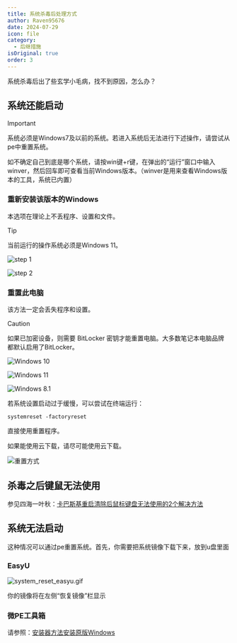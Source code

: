 ```yaml
---
title: 系统杀毒后处理方式
author: Raven95676
date: 2024-07-29
icon: file
category:
  - 后继措施
isOriginal: true
order: 3
---
```

系统杀毒后出了些玄学小毛病，找不到原因，怎么办？

## 系统还能启动

> [!important]
> 系统必须是Windows7及以前的系统。若进入系统后无法进行下述操作，请尝试从pe中重置系统。
>
> 如不确定自己到底是哪个系统，请按win键+r键，在弹出的“运行”窗口中输入winver，然后回车即可查看当前Windows版本。（winver是用来查看Windows版本的工具，系统已内置）

### 重新安装该版本的Windows

本选项在理论上不丢程序、设置和文件。

> [!tip]
> 当前运行的操作系统必须是Windows 11。

![step 1](https://ooo.0x0.ooo/2024/07/29/ORjhLU.png)

![step 2](https://ooo.0x0.ooo/2024/07/29/ORjF7p.jpg)

### 重置此电脑

该方法一定会丢失程序和设置。

> [!caution]
> 如果已加密设备，则需要 BitLocker 密钥才能重置电脑。大多数笔记本电脑品牌都默认启用了BitLocker。

![Windows 10](https://ooo.0x0.ooo/2024/07/29/ORjNlc.jpg)

![Windows 11](https://ooo.0x0.ooo/2024/07/29/ORjiXY.jpg)

![Windows 8.1](https://ooo.0x0.ooo/2024/07/29/ORj1zv.jpg)

若系统设置启动过于缓慢，可以尝试在终端运行：

```shell
systemreset -factoryreset
```

直接使用重置程序。

如果能使用云下载，请尽可能使用云下载。

![重置方式](https://ooo.0x0.ooo/2024/07/29/ORj7Pq.jpg)

## 杀毒之后键鼠无法使用

参见四海一叶秋：[卡巴斯基重启清除后鼠标键盘无法使用的2个解决方法](https://tieba.baidu.com/p/7828184528)

## 系统无法启动

这种情况可以通过pe重置系统。首先，你需要把系统镜像下载下来，放到u盘里面

### EasyU

![system_reset_easyu.gif](https://s2.loli.net/2024/07/29/NY2bl4FwIDRVHEs.gif)

你的镜像将在左侧“恢复镜像”栏显示

### 微PE工具箱

请参照：[安装器方法安装原版Windows](https://www.wepe.com.cn/ubook/installtool.html)

